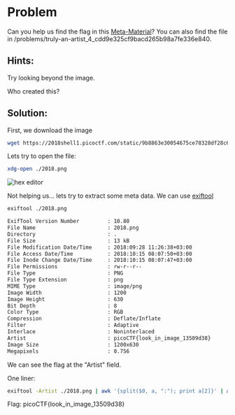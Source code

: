 # Problem
Can you help us find the flag in this [Meta-Material](https://2018shell1.picoctf.com/static/9b8863e30054675ce78328df28c601db/2018.png)? You can also find the file in /problems/truly-an-artist_4_cdd9e325cf9bacd265b98a7fe336e840.

## Hints:
Try looking beyond the image.

Who created this?

## Solution:

First, we download the image
```bash
wget https://2018shell1.picoctf.com/static/9b8863e30054675ce78328df28c601db/2018.png
```

Lets try to open the file:
```bash
xdg-open ./2018.png
```

![hex editor](./2018.jpg)


Not helping us... lets try to extract some meta data. We can use [exiftool](https://linoxide.com/linux-how-to/install-use-exiftool-linux-ubuntu-centos/)
```bash
exiftool ./2018.png

ExifTool Version Number         : 10.80
File Name                       : 2018.png
Directory                       : .
File Size                       : 13 kB
File Modification Date/Time     : 2018:09:28 11:26:38+03:00
File Access Date/Time           : 2018:10:15 08:07:50+03:00
File Inode Change Date/Time     : 2018:10:15 08:07:47+03:00
File Permissions                : rw-r--r--
File Type                       : PNG
File Type Extension             : png
MIME Type                       : image/png
Image Width                     : 1200
Image Height                    : 630
Bit Depth                       : 8
Color Type                      : RGB
Compression                     : Deflate/Inflate
Filter                          : Adaptive
Interlace                       : Noninterlaced
Artist                          : picoCTF{look_in_image_13509d38}
Image Size                      : 1200x630
Megapixels                      : 0.756
```

We can see the flag at the "Artist" field.

One liner:
```bash
exiftool -Artist ./2018.png | awk '{split($0, a, ":"); print a[2]}' | awk '{$1=$1};1'
```

Flag: picoCTF{look_in_image_13509d38}